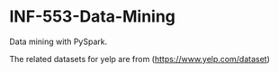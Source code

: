 # INF-553-Data-Mining
Data mining with PySpark.

The related datasets for yelp are from (https://www.yelp.com/dataset)
